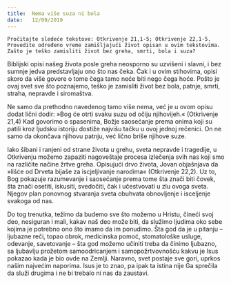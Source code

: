 ```yaml
---
title:  Nema više suza ni bola
date:   12/09/2019
---
```


`Pročitajte sledeće tekstove: Otkrivenje 21,1-5; Otkrivenje 22,1-5. Provedite određeno vreme zamišljajući život opisan u ovim tekstovima. Zašto je teško zamisliti život bez greha, smrti, bola i suza?`

Biblijski opisi našeg života posle greha neosporno su uzvišeni i slavni, i bez sumnje jedva predstavljaju ono što nas čeka. Čak i u ovim stihovima, opisi skoro da više govore o tome čega tamo neće biti nego čega hoće. Pošto je ovaj svet sve što poznajemo, teško je zamisliti život bez bola, patnje, smrti, straha, nepravde i siromaštva.

Ne samo da prethodno navedenog tamo više nema, već je u ovom opi­su dodat lični dodir: »Bog će otrti svaku suzu od očiju njihovijeh.« (Otkrivenje 21,4) Kad govorimo o spasenima, Božje saosećanje prema onima koji su patili kroz ljudsku istoriju dostiže najvišu tačku u ovoj jednoj rečenici. On ne samo da okončava njihovu patnju, već lično briše njihove suze.

Iako šibani i ranjeni od strane života u grehu, sveta nepravde i tragedije, u Otkrivenju možemo zapaziti nagoveštaje procesa izlečenja svih nas koji smo na različite načine žrtve greha. Opisujući drvo života, Jovan objašnjava da »lišće od Drveta bijaše za iscjeljivanje narodima« (Otkrivenje 22,2). Uz to, Bog pokazuje razumevanje i saosećanje prema tome šta znači biti čovek, šta znači osetiti, iskusiti, svedočiti, čak i učestvovati u zlu ovoga sveta. Njegov plan ponovnog stvaranja sveta obuhvata obnovljenje i isceljenje svakoga od nas.

Do tog trenutka, težimo da budemo sve što možemo u Hristu, čineći svoj deo, nesiguran i mali, kakav naš deo može biti, da služimo ljudima oko sebe kojima je potrebno ono što imamo da im ponudimo. Šta god da je u pitanju – ljubazne reči, topao obrok, medicinska pomoć, stomatološke usluge, odevanje, savetovanje – šta god možemo učiniti treba da činimo ljubazno, sa ljubavlju prožetom samoodricanjem i samopožrtvovnošću kakvu je Isus pokazao kada je bio ovde na Zemlji. Naravno, svet postaje sve gori, uprkos našim najvećim naporima. Isus je to znao, pa ipak ta istina nije Ga sprečila da služi drugima i ne bi trebalo ni nas da zaustavi.
